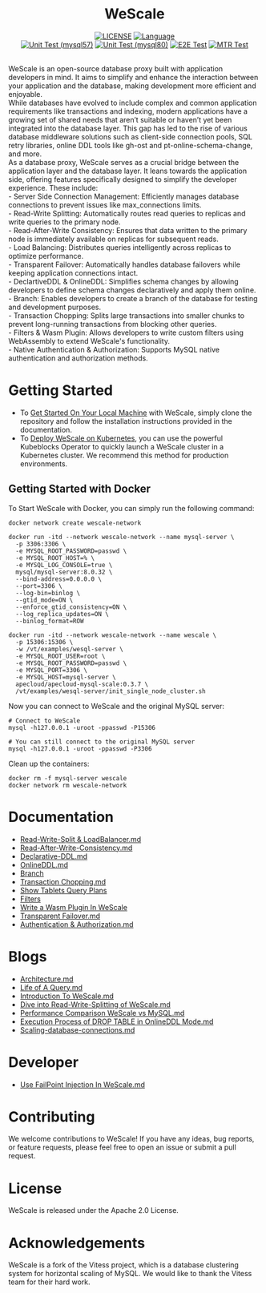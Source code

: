 

<div align="center">
    <h1>WeScale</h1>

[![LICENSE](https://img.shields.io/badge/License-Apache%202.0-green.svg)](https://github.com/wesql/wescale/blob/vitess-release-16.0-dev/LICENSE)
[![Language](https://img.shields.io/badge/Language-Go-blue.svg)](https://go.dev/)
<br/>
[![Unit Test (mysql57)](https://github.com/wesql/wescale/actions/workflows/unit_test_mysql57.yml/badge.svg?branch=main)](https://github.com/wesql/wescale/actions/workflows/unit_test_mysql57.yml)
[![Unit Test (mysql80)](https://github.com/wesql/wescale/actions/workflows/unit_test_mysql80.yml/badge.svg?branch=main)](https://github.com/wesql/wescale/actions/workflows/unit_test_mysql80.yml)
[![E2E Test](https://github.com/wesql/wescale/actions/workflows/cluster_endtoend_wesql.yml/badge.svg?branch=main)](https://github.com/wesql/wescale/actions/workflows/cluster_endtoend_wesql.yml)
[![MTR Test](https://github.com/wesql/wescale/actions/workflows/wescale_wesql_performance_docker.yml/badge.svg)](https://github.com/wesql/wescale/actions/workflows/wescale_wesql_performance_docker.yml)

</div>


<br/>
WeScale is an open-source database proxy built with application developers in mind. It aims to simplify and enhance the 
interaction between your application and the database, making development more efficient and enjoyable.
<br/>
While databases have evolved to include complex and common application requirements like transactions and indexing, 
modern applications have a growing set of shared needs that aren’t suitable or haven’t yet been integrated into the database layer. 
This gap has led to the rise of various database middleware solutions such as 
client-side connection pools, SQL retry libraries, online DDL tools like gh-ost and pt-online-schema-change, and more.
<br/>
As a database proxy, WeScale serves as a crucial bridge between the application layer and the database layer.
It leans towards the application side, offering features specifically designed to simplify the developer experience. These include:<br/>
- Server Side Connection Management: Efficiently manages database connections to prevent issues like max_connections limits.<br/>
- Read-Write Splitting: Automatically routes read queries to replicas and write queries to the primary node.<br/>
- Read-After-Write Consistency: Ensures that data written to the primary node is immediately available on replicas for subsequent reads.<br/>
- Load Balancing: Distributes queries intelligently across replicas to optimize performance.<br/>
- Transparent Failover: Automatically handles database failovers while keeping application connections intact.<br/>
- DeclartiveDDL & OnlineDDL: Simplifies schema changes by allowing developers to define schema changes declaratively and apply them online.<br/>
- Branch: Enables developers to create a branch of the database for testing and development purposes.<br/>
- Transaction Chopping: Splits large transactions into smaller chunks to prevent long-running transactions from blocking other queries.<br/>
- Filters & Wasm Plugin: Allows developers to write custom filters using WebAssembly to extend WeScale's functionality.<br/>
- Native Authentication & Authorization: Supports MySQL native authentication and authorization methods.<br/>

# Getting Started
* To [Get Started On Your Local Machine](doc%2Ftoturial%2F00-Deploy%26Debug.md) with WeScale, simply clone the repository and follow the installation instructions
provided in the documentation.
* To [Deploy WeScale on Kubernetes](doc%2Ftoturial%2F11-Getting-Started-with-Kubernetes.md), 
you can use the powerful Kubeblocks Operator to quickly launch a WeScale cluster in a Kubernetes cluster. We recommend this method for production environments. 

## Getting Started with Docker
To Start WeScale with Docker, you can simply run the following command:
```shell
docker network create wescale-network

docker run -itd --network wescale-network --name mysql-server \
  -p 3306:3306 \
  -e MYSQL_ROOT_PASSWORD=passwd \
  -e MYSQL_ROOT_HOST=% \
  -e MYSQL_LOG_CONSOLE=true \
  mysql/mysql-server:8.0.32 \
  --bind-address=0.0.0.0 \
  --port=3306 \
  --log-bin=binlog \
  --gtid_mode=ON \
  --enforce_gtid_consistency=ON \
  --log_replica_updates=ON \
  --binlog_format=ROW

docker run -itd --network wescale-network --name wescale \
  -p 15306:15306 \
  -w /vt/examples/wesql-server \
  -e MYSQL_ROOT_USER=root \
  -e MYSQL_ROOT_PASSWORD=passwd \
  -e MYSQL_PORT=3306 \
  -e MYSQL_HOST=mysql-server \
  apecloud/apecloud-mysql-scale:0.3.7 \
  /vt/examples/wesql-server/init_single_node_cluster.sh
```

Now you can connect to WeScale and the original MySQL server:
```shell
# Connect to WeScale
mysql -h127.0.0.1 -uroot -ppasswd -P15306

# You can still connect to the original MySQL server
mysql -h127.0.0.1 -uroot -ppasswd -P3306
```

Clean up the containers:
```shell
docker rm -f mysql-server wescale
docker network rm wescale-network
```

# Documentation
* [Read-Write-Split & LoadBalancer.md](doc%2Ftoturial%2F03-Read-Write-Split%20%26%20LoadBalancer.md)
* [Read-After-Write-Consistency.md](doc%2Ftoturial%2F04-Read-After-Write-Consistency.md)
* [Declarative-DDL.md](doc%2Ftoturial%2F14-Declarative-DDL.md)
* [OnlineDDL.md](doc%2Ftoturial%2F07-OnlineDDL.md)
* [Branch](doc%2Ftoturial%2F08-Branch.md)
* [Transaction Chopping.md](doc%2Ftoturial%2F09-Transaction-Chopping.md)
* [Show Tablets Query Plans](doc%2Ftoturial%2F10-Show%20Tablets%20Query%20Plans.md)
* [Filters](doc%2Ftoturial%2F12-Filters.md)
* [Write a Wasm Plugin In WeScale](doc%2Ftoturial%2F13-Write-a-Wasm-Plugin-In-WeScale.md)
* [Transparent Failover.md](doc%2Ftoturial%2F05-Transparent%20Failover.md)
* [Authentication & Authorization.md](doc%2Ftoturial%2F06-Authentication%26Authorization.md)

# Blogs
* [Architecture.md](doc%2Ftoturial%2F01-Architecture.md)
* [Life of A Query.md](doc%2Ftoturial%2F02-Life%20of%20A%20Query.md)
* [Introduction To WeScale.md](doc%2Fblogs%2FIntroduction%20To%20WeScale.md)
* [Dive into Read-Write-Splitting of WeScale.md](doc%2Fblogs%2FDive%20into%20Read-Write-Splitting%20of%20WeScale.md)
* [Performance Comparison WeScale vs MySQL.md](doc%2Fblogs%2FPerformance%20Comparison%20WeScale%20vs%20MySQL.md)
* [Execution Process of DROP TABLE in OnlineDDL Mode.md](doc%2Fblogs%2FExecution%20Process%20of%20DROP%20TABLE%20in%20OnlineDDL%20Mode.md)
* [Scaling-database-connections.md](doc%2Fblogs%2FScaling-database-connections.md)

# Developer
* [Use FailPoint Injection In WeScale.md](doc%2Fdeveloper%2FUse%20FailPoint%20Injection%20In%20WeScale.md)

# Contributing
We welcome contributions to WeScale! If you have any ideas, bug reports, or feature requests,
please feel free to open an issue or submit a pull request.

# License
WeScale is released under the Apache 2.0 License.

# Acknowledgements
WeScale is a fork of the Vitess project, which is a database clustering system for horizontal scaling of MySQL.
We would like to thank the Vitess team for their hard work.
